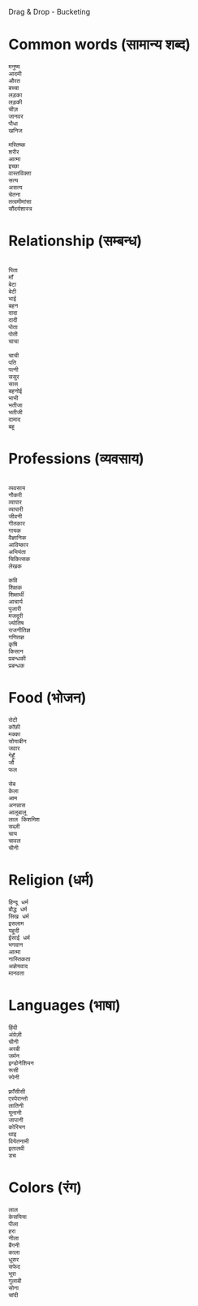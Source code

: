 Drag & Drop - Bucketing

# Common words (सामान्य शब्द) 
```
मनुष्य
आदमी
औरत
बच्चा
लड़का
लड़की
चीज़
जानवर
पौधा
खनिज
```

```
मस्तिष्क
शरीर
आत्मा
इच्छा
वास्तविक्ता
सत्य
असत्य
चेतना
तत्वमीमांसा
सौंदर्यशास्त्र
```

# Relationship (सम्बन्ध)
```

पिता
माँ
बेटा
बेटी
भाई
बहन
दादा
दादी
पोता
पोती
चाचा
```

```
चाची
पति
पत्नी
ससुर
सास
बहनोई
भाभी
भतीजा
भतीजी
दामाद
बहू
```

# Professions (व्यवसाय)
```

व्यवसाय
नौकरी
व्यापार
व्यापारी
जीवनी
गीतकार
गायक
वैज्ञानिक
आविष्कार
अभियंता
चिकित्सक
लेखक
```

```
कवि
शिक्षक
शिक्षार्थी
आचार्य
पुजारी
मजदूरी 
ज्योतिष 
राजनीतिज्ञ
गणितज्ञ
कृषि
किसान
प्रबन्धकी
प्रबन्धक
```

# Food (भोजन)
```
रोटी
कॉफ़ी
मक्का
सोयाबीन 
जवार
गेहूँ
जौ
फल
```

```
सेब
केला
आम
अनन्नास 
आलूबालू
लाल किशमिश
सब्ज़ी
चाय
चावल
चीनी
```

# Religion (धर्म)
```
हिन्दू धर्म
बौद्ध धर्म
सिख धर्म 
इसलाम
यहूदी
ईसाई धर्म
भगवान
आत्मा
नास्तिकता
अज्ञेयवाद
मानवता
```

# Languages (भाषा)
```
हिंदी 
अंग्रेज़ी
चीनी
अरबी
जर्मन
इन्डोनेशियन
रूसी
स्पेनी
```

```
फ़्राँसीसी
एस्पेरान्तो
लातिनी
यूनानी
जापानी
कोरियन
थाइ
वियेतनामी
इतालवी 
डच
```

# Colors (रंग)
```
लाल
केसयिया
पीला
हरा
नीला
बैंगनी
काला
धूसर
सफेद
भूरा
गुलाबी
सोना
चांदी
```
